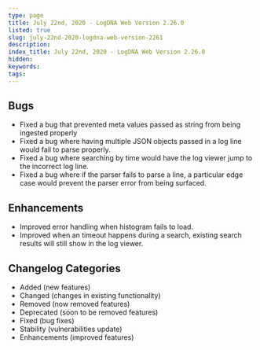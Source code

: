 ```yaml
---
type: page
title: July 22nd, 2020 - LogDNA Web Version 2.26.0
listed: true
slug: july-22nd-2020-logdna-web-version-2261
description: 
index_title: July 22nd, 2020 - LogDNA Web Version 2.26.0
hidden: 
keywords: 
tags: 
---
```




## Bugs
- Fixed a bug that prevented meta values passed as string from being ingested properly
- Fixed a bug where having multiple JSON objects passed in a log line would fail to parse properly.
- Fixed a bug where searching by time would have the log viewer jump to the incorrect log line.
- Fixed a bug where if the parser fails to parse a line, a particular edge case would prevent the parser error from being surfaced.

## Enhancements
- Improved error handling when histogram fails to load.
- Improved when an timeout happens during a search, existing search results will still show in the log viewer.


## Changelog Categories
* Added (new features)
* Changed (changes in existing functionality)
* Removed (now removed features)
* Deprecated (soon to be removed features)
* Fixed (bug fixes)
* Stability (vulnerabilities update)
* Enhancements (improved features)

